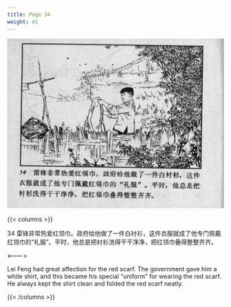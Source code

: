 ```yaml
---
title: Page 34
weight: 41
---
```


![leifeng page](./../../images/leifeng/seifert0522_lf_0042_0.jpg)

{{< columns >}}

34 雷锋非常热爱红领巾。政府给他做了一件白衬衫，这件衣服就成了他专门佩戴红领巾的“礼服”。平时，他总是把衬衫洗得干干净净，把红领巾叠得整整齐齐。

<--->

Lei Feng had great affection for the red scarf. The government gave him a white shirt, and this became his special “uniform” for wearing the red scarf. He always kept the shirt clean and folded the red scarf neatly.

{{< /columns >}}
